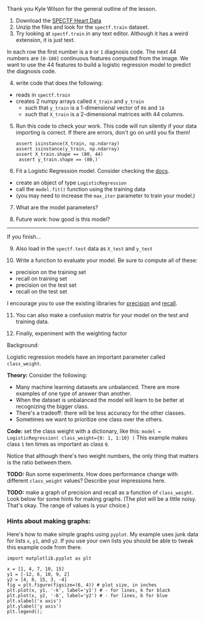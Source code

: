 Thank you Kyle Wilson for the general outline of the lesson.

1. Download the [SPECTF Heart Data](https://archive.ics.uci.edu/dataset/96/spectf+heart)
2. Unzip the files and look for the `spectf.train` dataset.
3. Try looking at `spectf.train` in any text editor. Although it has a weird extension, it is just text.

In each row the first number is a `0` or `1` diagnosis code. The next 44 numbers are `[0-100]` continuous features computed from the image. We want to use the 44 features to build a logistic regression model to predict the diagnosis code.

4. write code that does the following:
* reads in `spectf.train`
* creates 2 numpy arrays called `X_train` and `y_train`
  * such that `y_train` is a 1-dimensional vector of `0`s and `1`s
  * such that `X_train` is a 2-dimensional matrices with 44 columns.
 
5. Run this code to check your work. This code will run silently if your data importing is correct. If there are errors, don't go on until you fix them!

       assert isinstance(X_train, np.ndarray)
       assert isinstance(y_train, np.ndarray)
       assert X_train.shape == (80, 44)
        assert y_train.shape == (80,)`

8. Fit a Logistic Regression model. Consider checking the 
[docs](https://scikit-learn.org/stable/modules/generated/sklearn.linear_model.LogisticRegression.html).

* create an object of type `LogisticRegression`
* call the `model.fit()` function using the training data
* (you may need to increase the `max_iter` parameter to train your model.)

7. What are the model parameters?

8. Future work: how good is this model?

____

If you finish...

9. Also load in the `spectf.test` data as `X_test` and `y_test`

10. Write a function to evaluate your model. Be sure to compute all of these:
- precision on the training set
- recall on training set
- precision on the test set
- recall on the test set

I encourage you to use the existing libraries for 
[precision](https://scikit-learn.org/stable/modules/generated/sklearn.metrics.precision_score.html) 
and [recall](https://scikit-learn.org/stable/modules/generated/sklearn.metrics.recall_score.html#sklearn.metrics.recall_score).

11. You can also make a confusion matrix for your model on the test and training data.

12. Finally, experiment with the weighting factor

Background:

Logistic regression models have an important parameter called `class_weight`. 

**Theory:** Consider the following: 
- Many machine learning datasets are unbalanced. There are more examples of one type of answer than another.
- When the dataset is unbalanced the model will learn to be better at recognizing the bigger class.
- There's a tradeoff: there will be less accuracy for the other classes.
- Sometimes we want to prioritize one class over the others.

**Code:** set the class weight with a dictionary, like this:
`model = LogisticRegression(
    class_weight={0: 1, 1:10}
)`
This example makes class `1` ten times as important as class `0`.

Notice that although there's two weight numbers, the only thing that matters is
the ratio between them.

**TODO:** Run some experiments. How does performance change with different `class_weight` values? Describe your impressions here.

**TODO:** make a graph of precision and recall as a function of `class_weight`. 
Look below for some hints for making graphs. (The plot will be a little noisy. That's okay. The range of values is your choice.)

### Hints about making graphs:

Here's how to make simple graphs using `pyplot`. My example uses junk data for lists `x`, `y1`, and `y2`. If you use your own lists you should be able to tweak this example code from there.

    import matplotlib.pyplot as plt

    x = [1, 4, 7, 10, 15]
    y1 = [-12, 6, 10, 9, 2]
    y2 = [4, 8, 15, 3, -4]
    fig = plt.figure(figsize=(6, 4)) # plot size, in inches
    plt.plot(x, y1, '-k', label='y1') # - for lines, k for black
    plt.plot(x, y2, '-b', label='y2') # - for lines, b for blue
    plt.xlabel('x axis')
    plt.ylabel('y axis')
    plt.legend();
